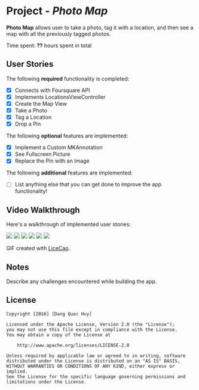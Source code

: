 # Project - *Photo Map*

**Photo Map** allows user to take a photo, tag it with a location, and then see a map with all the previously tagged photos.

Time spent: **??** hours spent in total

## User Stories

The following **required** functionality is completed:

- [x] Connects with Foursquare API
- [x] Implements LocationsViewController
- [x] Create the Map View
- [x] Take a Photo
- [x] Tag a Location
- [x] Drop a Pin

The following **optional** features are implemented:

- [x] Implement a Custom MKAnnotation
- [x] See Fullscreen Picture
- [x] Replace the Pin with an Image

The following **additional** features are implemented:

- [ ] List anything else that you can get done to improve the app functionality!

## Video Walkthrough

Here's a walkthrough of implemented user stories:

<img src="http://i.imgur.com/dMQtYhZ.gif"/>
<img src="http://i.imgur.com/tro9qJv.gif"/>
<img src="http://i.imgur.com/0WyF05C.gif"/>
<img src="http://i.imgur.com/FEgTygn.gif"/>
<img src="http://i.imgur.com/mbfp9PL.gif"/>
<img src="http://i.imgur.com/WIwqNtn.gif"/>

GIF created with [LiceCap](http://www.cockos.com/licecap/).

## Notes

Describe any challenges encountered while building the app.

## License

    Copyright [2016] [Dang Quoc Huy]

    Licensed under the Apache License, Version 2.0 (the "License");
    you may not use this file except in compliance with the License.
    You may obtain a copy of the License at

        http://www.apache.org/licenses/LICENSE-2.0

    Unless required by applicable law or agreed to in writing, software
    distributed under the License is distributed on an "AS IS" BASIS,
    WITHOUT WARRANTIES OR CONDITIONS OF ANY KIND, either express or implied.
    See the License for the specific language governing permissions and
    limitations under the License.
